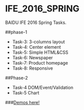 # IFE_2016_SPRING
BAIDU IFE 2016 Spring Tasks.

##phase-1
* Task-3: 3-columns layout  
* Task-4: Center element  
* Task-5: Simple HTML&CSS  
* Task-6: Newspaper  
* Task-7: Product homepage  
* Task-8: Responsive  

##Phase-2
* Task-4 DOM/Event/Validation
* Task-5 Chart  


###[Demos here!](http://zacbin9.github.io/IFE_2016_SPRING/)

